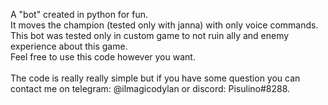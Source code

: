 A "bot" created in python for fun. <br />
It moves the champion (tested only with janna) with only voice commands. <br />
This bot was tested only in custom game to not ruin ally and enemy experience about this game. <br />
Feel free to use this code however you want.<br /><br />
The code is really really simple but if you have some question you can contact me on telegram: @ilmagicodylan or discord: Pisulino#8288.
